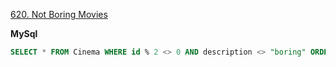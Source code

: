 [620. Not Boring Movies](https://leetcode.com/problems/not-boring-movies/description/)

**MySql**
```sql
SELECT * FROM Cinema WHERE id % 2 <> 0 AND description <> "boring" ORDER BY rating DESC
```